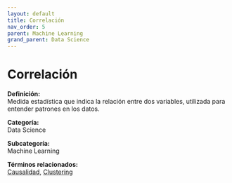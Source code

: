 ```yaml
---
layout: default
title: Correlación
nav_order: 5
parent: Machine Learning
grand_parent: Data Science
---
```


# Correlación

**Definición:**  
Medida estadística que indica la relación entre dos variables, utilizada para entender patrones en los datos.

**Categoría:**  
Data Science  

**Subcategoría:**  
Machine Learning

**Términos relacionados:**  
[Causalidad](https://maleniski.github.io/diccionario-angl-tec-mx/docs/data-science/machine-learning/causalidad.html), [Clustering](https://maleniski.github.io/diccionario-angl-tec-mx/docs/data-science/machine-learning/clustering.html)
